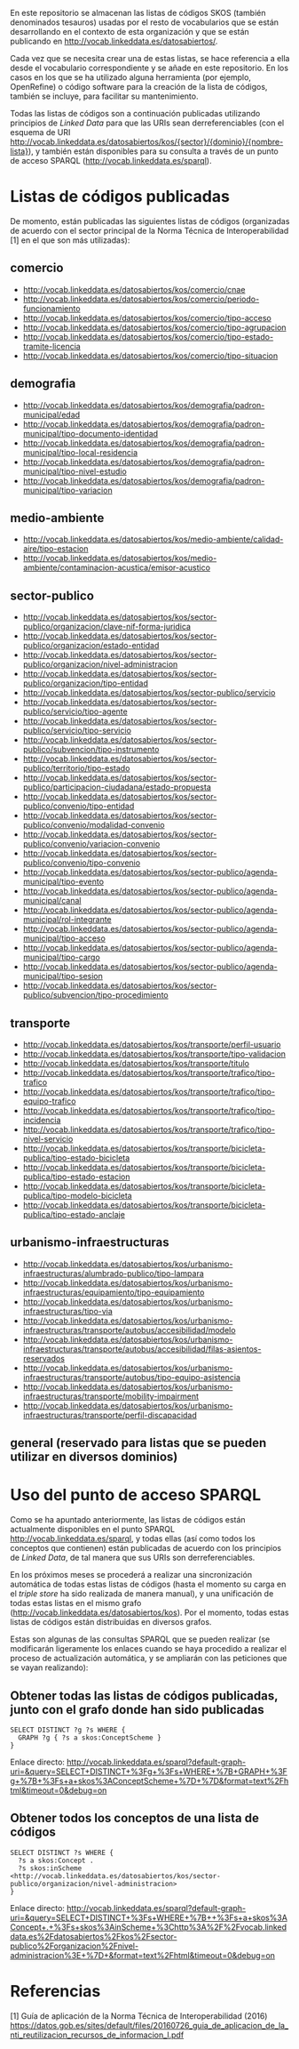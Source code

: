 En este repositorio se almacenan las listas de códigos SKOS (también denominados tesauros) usadas por el resto de vocabularios que se están desarrollando en el contexto de esta organización y que se están publicando en http://vocab.linkeddata.es/datosabiertos/.

Cada vez que se necesita crear una de estas listas, se hace referencia a ella desde el vocabulario correspondiente y se añade en este repositorio. En los casos en los que se ha utilizado alguna herramienta (por ejemplo, OpenRefine) o código software para la creación de la lista de códigos, también se incluye, para facilitar su mantenimiento.

Todas las listas de códigos son a continuación publicadas utilizando principios de _Linked Data_ para que las URIs sean derreferenciables (con el esquema de URI http://vocab.linkeddata.es/datosabiertos/kos/{sector}/{dominio}/{nombre-lista}), y también están disponibles para su consulta a través de un punto de acceso SPARQL (http://vocab.linkeddata.es/sparql).

# Listas de códigos publicadas
De momento, están publicadas las siguientes listas de códigos (organizadas de acuerdo con el sector principal de la Norma Técnica de Interoperabilidad [1] en el que son más utilizadas):

## comercio
* http://vocab.linkeddata.es/datosabiertos/kos/comercio/cnae
* http://vocab.linkeddata.es/datosabiertos/kos/comercio/periodo-funcionamiento
* http://vocab.linkeddata.es/datosabiertos/kos/comercio/tipo-acceso
* http://vocab.linkeddata.es/datosabiertos/kos/comercio/tipo-agrupacion
* http://vocab.linkeddata.es/datosabiertos/kos/comercio/tipo-estado-tramite-licencia
* http://vocab.linkeddata.es/datosabiertos/kos/comercio/tipo-situacion

## demografia
* http://vocab.linkeddata.es/datosabiertos/kos/demografia/padron-municipal/edad
* http://vocab.linkeddata.es/datosabiertos/kos/demografia/padron-municipal/tipo-documento-identidad
* http://vocab.linkeddata.es/datosabiertos/kos/demografia/padron-municipal/tipo-local-residencia
* http://vocab.linkeddata.es/datosabiertos/kos/demografia/padron-municipal/tipo-nivel-estudio
* http://vocab.linkeddata.es/datosabiertos/kos/demografia/padron-municipal/tipo-variacion

## medio-ambiente
*	http://vocab.linkeddata.es/datosabiertos/kos/medio-ambiente/calidad-aire/tipo-estacion
*	http://vocab.linkeddata.es/datosabiertos/kos/medio-ambiente/contaminacion-acustica/emisor-acustico

## sector-publico
* http://vocab.linkeddata.es/datosabiertos/kos/sector-publico/organizacion/clave-nif-forma-juridica
* http://vocab.linkeddata.es/datosabiertos/kos/sector-publico/organizacion/estado-entidad
* http://vocab.linkeddata.es/datosabiertos/kos/sector-publico/organizacion/nivel-administracion
* http://vocab.linkeddata.es/datosabiertos/kos/sector-publico/organizacion/tipo-entidad
*	http://vocab.linkeddata.es/datosabiertos/kos/sector-publico/servicio
*	http://vocab.linkeddata.es/datosabiertos/kos/sector-publico/servicio/tipo-agente
*	http://vocab.linkeddata.es/datosabiertos/kos/sector-publico/servicio/tipo-servicio
*	http://vocab.linkeddata.es/datosabiertos/kos/sector-publico/subvencion/tipo-instrumento
* http://vocab.linkeddata.es/datosabiertos/kos/sector-publico/territorio/tipo-estado
* http://vocab.linkeddata.es/datosabiertos/kos/sector-publico/participacion-ciudadana/estado-propuesta
* http://vocab.linkeddata.es/datosabiertos/kos/sector-publico/convenio/tipo-entidad
* http://vocab.linkeddata.es/datosabiertos/kos/sector-publico/convenio/modalidad-convenio
* http://vocab.linkeddata.es/datosabiertos/kos/sector-publico/convenio/variacion-convenio
* http://vocab.linkeddata.es/datosabiertos/kos/sector-publico/convenio/tipo-convenio
* http://vocab.linkeddata.es/datosabiertos/kos/sector-publico/agenda-municipal/tipo-evento
* http://vocab.linkeddata.es/datosabiertos/kos/sector-publico/agenda-municipal/canal
* http://vocab.linkeddata.es/datosabiertos/kos/sector-publico/agenda-municipal/rol-integrante
* http://vocab.linkeddata.es/datosabiertos/kos/sector-publico/agenda-municipal/tipo-acceso
* http://vocab.linkeddata.es/datosabiertos/kos/sector-publico/agenda-municipal/tipo-cargo
* http://vocab.linkeddata.es/datosabiertos/kos/sector-publico/agenda-municipal/tipo-sesion
* http://vocab.linkeddata.es/datosabiertos/kos/sector-publico/subvencion/tipo-procedimiento

## transporte
* http://vocab.linkeddata.es/datosabiertos/kos/transporte/perfil-usuario
* http://vocab.linkeddata.es/datosabiertos/kos/transporte/tipo-validacion
* http://vocab.linkeddata.es/datosabiertos/kos/transporte/titulo
* http://vocab.linkeddata.es/datosabiertos/kos/transporte/trafico/tipo-trafico
* http://vocab.linkeddata.es/datosabiertos/kos/transporte/trafico/tipo-equipo-trafico
* http://vocab.linkeddata.es/datosabiertos/kos/transporte/trafico/tipo-incidencia
* http://vocab.linkeddata.es/datosabiertos/kos/transporte/trafico/tipo-nivel-servicio
* http://vocab.linkeddata.es/datosabiertos/kos/transporte/bicicleta-publica/tipo-estado-bicicleta
* http://vocab.linkeddata.es/datosabiertos/kos/transporte/bicicleta-publica/tipo-estado-estacion
* http://vocab.linkeddata.es/datosabiertos/kos/transporte/bicicleta-publica/tipo-modelo-bicicleta
* http://vocab.linkeddata.es/datosabiertos/kos/transporte/bicicleta-publica/tipo-estado-anclaje

## urbanismo-infraestructuras
* http://vocab.linkeddata.es/datosabiertos/kos/urbanismo-infraestructuras/alumbrado-publico/tipo-lampara
* http://vocab.linkeddata.es/datosabiertos/kos/urbanismo-infraestructuras/equipamiento/tipo-equipamiento
* http://vocab.linkeddata.es/datosabiertos/kos/urbanismo-infraestructuras/tipo-via
* http://vocab.linkeddata.es/datosabiertos/kos/urbanismo-infraestructuras/transporte/autobus/accesibilidad/modelo
* http://vocab.linkeddata.es/datosabiertos/kos/urbanismo-infraestructuras/transporte/autobus/accesibilidad/filas-asientos-reservados
* http://vocab.linkeddata.es/datosabiertos/kos/urbanismo-infraestructuras/transporte/autobus/tipo-equipo-asistencia
* http://vocab.linkeddata.es/datosabiertos/kos/urbanismo-infraestructuras/transporte/mobility-impairment
* http://vocab.linkeddata.es/datosabiertos/kos/urbanismo-infraestructuras/transporte/perfil-discapacidad

## general (reservado para listas que se pueden utilizar en diversos dominios)

# Uso del punto de acceso SPARQL
Como se ha apuntado anteriormente, las listas de códigos están actualmente disponibles en el punto SPARQL http://vocab.linkeddata.es/sparql, y todas ellas (así como todos los conceptos que contienen) están publicadas de acuerdo con los principios de _Linked Data_, de tal manera que sus URIs son derreferenciables.

En los próximos meses se procederá a realizar una sincronización automática de todas estas listas de códigos (hasta el momento su carga en el _triple store_ ha sido realizada de manera manual), y una unificación de todas estas listas en el mismo grafo (http://vocab.linkeddata.es/datosabiertos/kos). Por el momento, todas estas listas de códigos están distribuidas en diversos grafos.

Estas son algunas de las consultas SPARQL que se pueden realizar (se modificarán ligeramente los enlaces cuando se haya procedido a realizar el proceso de actualización automática, y se ampliarán con las peticiones que se vayan realizando):

## Obtener todas las listas de códigos publicadas, junto con el grafo donde han sido publicadas
```sparql
SELECT DISTINCT ?g ?s WHERE {
  GRAPH ?g { ?s a skos:ConceptScheme }
}
```
Enlace directo: http://vocab.linkeddata.es/sparql?default-graph-uri=&query=SELECT+DISTINCT+%3Fg+%3Fs+WHERE+%7B+GRAPH+%3Fg+%7B+%3Fs+a+skos%3AConceptScheme+%7D+%7D&format=text%2Fhtml&timeout=0&debug=on

## Obtener todos los conceptos de una lista de códigos
```sparql
SELECT DISTINCT ?s WHERE {
  ?s a skos:Concept .
  ?s skos:inScheme <http://vocab.linkeddata.es/datosabiertos/kos/sector-publico/organizacion/nivel-administracion>  
}
```
Enlace directo: http://vocab.linkeddata.es/sparql?default-graph-uri=&query=SELECT+DISTINCT+%3Fs+WHERE+%7B++%3Fs+a+skos%3AConcept+.+%3Fs+skos%3AinScheme+%3Chttp%3A%2F%2Fvocab.linkeddata.es%2Fdatosabiertos%2Fkos%2Fsector-publico%2Forganizacion%2Fnivel-administracion%3E+%7D+&format=text%2Fhtml&timeout=0&debug=on

# Referencias

[1] Guía de aplicación de la Norma Técnica de Interoperabilidad (2016) https://datos.gob.es/sites/default/files/20160726_guia_de_aplicacion_de_la_nti_reutilizacion_recursos_de_informacion_l.pdf
